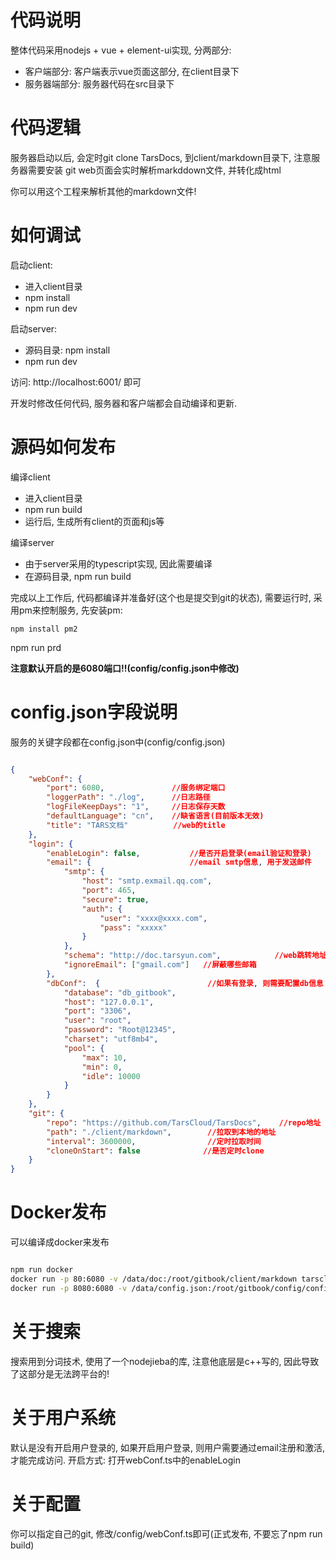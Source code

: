 # 代码说明

整体代码采用nodejs + vue + element-ui实现, 分两部分:
- 客户端部分: 客户端表示vue页面这部分, 在client目录下
- 服务器端部分: 服务器代码在src目录下

# 代码逻辑

服务器启动以后, 会定时git clone TarsDocs, 到client/markdown目录下, 注意服务器需要安装 git
web页面会实时解析markddown文件, 并转化成html

你可以用这个工程来解析其他的markdown文件!
# 如何调试

启动client:
- 进入client目录
- npm install
- npm run dev 

启动server:
- 源码目录: npm install
- npm run dev

访问: http://localhost:6001/ 即可

开发时修改任何代码, 服务器和客户端都会自动编译和更新.

# 源码如何发布

编译client
- 进入client目录
- npm run build
- 运行后, 生成所有client的页面和js等

编译server
- 由于server采用的typescript实现, 因此需要编译
- 在源码目录, npm run build

完成以上工作后, 代码都编译并准备好(这个也是提交到git的状态), 需要运行时, 采用pm来控制服务, 先安装pm:
```
npm install pm2
```

npm run prd

**注意默认开启的是6080端口!!(config/config.json中修改)**

# config.json字段说明

服务的关键字段都在config.json中(config/config.json)
```json

{
    "webConf": {
        "port": 6080,               //服务绑定端口
        "loggerPath": "./log",      //日志路径
        "logFileKeepDays": "1",     //日志保存天数
        "defaultLanguage": "cn",    //缺省语言(目前版本无效)
        "title": "TARS文档"          //web的title
    },
    "login": {
        "enableLogin": false,           //是否开启登录(email验证和登录)
        "email": {                      //email smtp信息, 用于发送邮件
            "smtp": {
                "host": "smtp.exmail.qq.com",
                "port": 465,
                "secure": true,
                "auth": {
                    "user": "xxxx@xxxx.com",
                    "pass": "xxxxx"
                }
            },
            "schema": "http://doc.tarsyun.com",            //web跳转地址
            "ignoreEmail": ["gmail.com"]   //屏蔽哪些邮箱
        },
        "dbConf":  {                        //如果有登录, 则需要配置db信息
            "database": "db_gitbook",
            "host": "127.0.0.1",
            "port": "3306",
            "user": "root",
            "password": "Root@12345",
            "charset": "utf8mb4",
            "pool": {
                "max": 10,
                "min": 0,
                "idle": 10000
            }
        }
    },
    "git": {
        "repo": "https://github.com/TarsCloud/TarsDocs",    //repo地址
        "path": "./client/markdown",        //拉取到本地的地址
        "interval": 3600000,                //定时拉取时间
        "cloneOnStart": false              //是否定时clone
    }
}


```

# Docker发布
可以编译成docker来发布
```sh

npm run docker
docker run -p 80:6080 -v /data/doc:/root/gitbook/client/markdown tarscloud/gitbook
docker run -p 8080:6080 -v /data/config.json:/root/gitbook/config/config.json /data/doc:/root/gitbook/client/markdown tarscloud/gitbook

```

# 关于搜索

搜索用到分词技术, 使用了一个nodejieba的库, 注意他底层是c++写的, 因此导致了这部分是无法跨平台的!

# 关于用户系统

默认是没有开启用户登录的, 如果开启用户登录, 则用户需要通过email注册和激活, 才能完成访问.
开启方式: 打开webConf.ts中的enableLogin

# 关于配置

你可以指定自己的git, 修改/config/webConf.ts即可(正式发布, 不要忘了npm run build)

